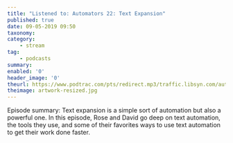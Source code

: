 ```yaml
---
title: "Listened to: Automators 22: Text Expansion"
published: true
date: 09-05-2019 09:50
taxonomy:
category:
	- stream
tag:
	- podcasts
summary:
enabled: '0'
header_image: '0'
theurl: https://www.podtrac.com/pts/redirect.mp3/traffic.libsyn.com/automatorsrelay/automators022.mp3
theimage: artwork-resized.jpg
--- 
```

Episode summary: Text expansion is a simple sort of automation but also a powerful one. In this episode, Rose and David go deep on text automation, the tools they use, and some of their favorites ways to use text automation to get their work done faster.
